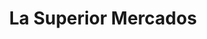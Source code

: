 ---
title: "La Superior Mercados"
url: /sacramento/la-superior-mercados-franklin-boulevard/
shop: Supermarkt
---